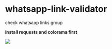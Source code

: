 # whatsapp-link-validator
check whatsapp links group

**install requests and colorama first**

![]([https://prnt.sc/BA5oG-68h-fs](https://prnt.sc/BA5oG-68h-fs)https://prnt.sc/BA5oG-68h-fs)


